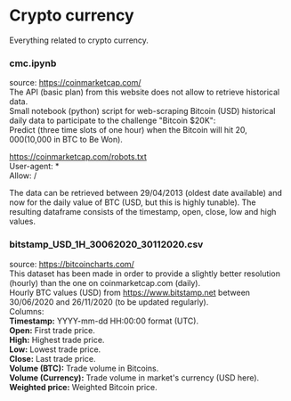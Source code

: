 # Crypto currency

Everything related to crypto currency.

### cmc.ipynb

source: https://coinmarketcap.com/  
The API (basic plan) from this website does not allow to retrieve historical data.  
Small notebook (python) script for web-scraping Bitcoin (USD) historical daily data to participate to the challenge "Bitcoin $20K":  
Predict (three time slots of one hour) when the Bitcoin will hit $20,000 ($10,000 in BTC to Be Won).  

https://coinmarketcap.com/robots.txt  
User-agent: *  
Allow: /  

The data can be retrieved between 29/04/2013 (oldest date available) and now for the daily value of BTC (USD, but this is highly tunable).
The resulting dataframe consists of the timestamp, open, close, low and high values.

### bitstamp_USD_1H_30062020_30112020.csv

source: https://bitcoincharts.com/  
This dataset has been made in order to provide a slightly better resolution (hourly) than the one on coinmarketcap.com (daily).  
Hourly BTC values (USD) from https://www.bitstamp.net between 30/06/2020 and 26/11/2020 (to be updated regularly).  
Columns:  
__Timestamp:__ YYYY-mm-dd HH:00:00 format (UTC).  
__Open:__ First trade price.  
__High:__  Highest trade price.  
__Low:__  Lowest trade price.  
__Close:__ Last trade price.  
__Volume (BTC):__ Trade volume in Bitcoins.   
__Volume (Currency):__ Trade volume in market's currency (USD here).  
__Weighted price:__ Weighted Bitcoin price. 
